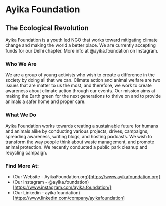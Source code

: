 # Ayika Foundation
## The Ecological Revolution

Ayika Foundation is a youth led NGO that works toward mitigating climate change and making the world a better place. We are currently accepting funds for our Delhi chapter. More info at @ayika.foundation on Instagram.

### Who We Are
We are a group of young activists who wish to create a difference in the society by doing all that we can. Climate action and animal welfare are two issues that are matter to us the most, and therefore, we work to create awareness about climate action through our events. Our mission aims at making the Earth green for the next generations to thrive on and to provide animals a safer home and proper care.

### What We Do
Ayika Foundation works towards creating a sustainable future for humans and animals alike by conducting various projects, drives, campaigns, spreading awareness, writing blogs, and hosting podcasts. We wish to transform the way people think about waste management, and promote animal protection. We recently conducted a public park cleanup and recycling campaign.

### Find More At:
- (Our Website - AyikaFoundation.org)[https://www.ayikafoundation.org]
- (Our Instagram - @ayika.foundation)[https://www.instagram.com/ayika.foundation/]
- (Our Linkedin - ayikafoundation)[https://www.linkedin.com/company/ayikafoundation]
